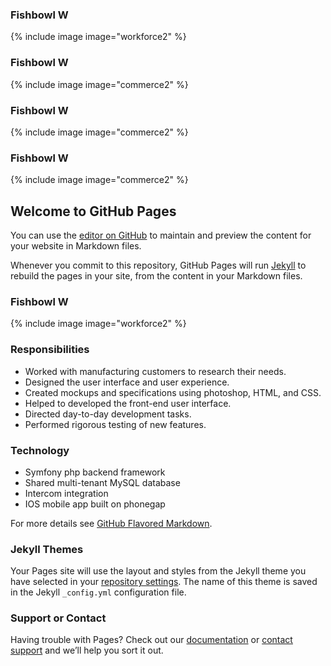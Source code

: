 <div class="row">
  <div class="col-xs-4">
    <div class="card">
      <div class="title">
        <h3>Fishbowl W</h3>
      </div>
      {% include image image="workforce2" %}
    </div>
  </div>
  <div class="col-xs-4">
    <div class="card">
      <div class="title">
        <h3>Fishbowl W</h3>
      </div>
      {% include image image="commerce2" %}
    </div>
  </div>
  <div class="col-xs-4">
    <div class="card">
      <div class="title">
        <h3>Fishbowl W</h3>
      </div>
      {% include image image="commerce2" %}
    </div>
  </div>
</div>
<div class="row">
  <div class="col-xs-4">
    <div class="card">
      <div class="title">
        <h3>Fishbowl W</h3>
      </div>
      {% include image image="commerce2" %}
    </div>
  </div>
</div>

## Welcome to GitHub Pages

You can use the [editor on GitHub](https://github.com/mfelt/mfelt.github.io/edit/master/index.md) to maintain and preview the content for your website in Markdown files.

Whenever you commit to this repository, GitHub Pages will run [Jekyll](https://jekyllrb.com/) to rebuild the pages in your site, from the content in your Markdown files.

### Fishbowl W

{% include image image="workforce2" %}

### Responsibilities

- Worked with manufacturing customers to research their needs.
- Designed the user interface and user experience.
- Created mockups and specifications using photoshop, HTML, and CSS.
- Helped to developed the front-end user interface.
- Directed day-to-day development tasks.
- Performed rigorous testing of new features.

### Technology

- Symfony php backend framework
- Shared multi-tenant MySQL database
- Intercom integration
- IOS mobile app built on phonegap



For more details see [GitHub Flavored Markdown](https://guides.github.com/features/mastering-markdown/).

### Jekyll Themes

Your Pages site will use the layout and styles from the Jekyll theme you have selected in your [repository settings](https://github.com/mfelt/mfelt.github.io/settings). The name of this theme is saved in the Jekyll `_config.yml` configuration file.

### Support or Contact

Having trouble with Pages? Check out our [documentation](https://help.github.com/categories/github-pages-basics/) or [contact support](https://github.com/contact) and we’ll help you sort it out.
